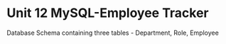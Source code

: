 # Unit 12 MySQL-Employee Tracker
 Database Schema containing three tables - Department, Role, Employee
